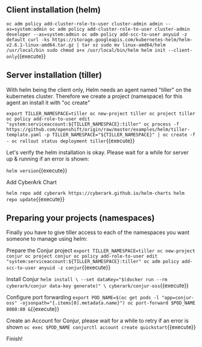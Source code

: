 

## Client installation (helm)

`oc adm policy add-cluster-role-to-user cluster-admin admin --as=system:admin
oc adm policy add-cluster-role-to-user cluster-admin developer --as=system:admin
oc adm policy add-scc-to-user anyuid -z default
curl -ks https://storage.googleapis.com/kubernetes-helm/helm-v2.6.1-linux-amd64.tar.gz | tar xz
sudo mv linux-amd64/helm /usr/local/bin
sudo chmod a+x /usr/local/bin/helm
helm init --client-only`{{execute}}

## Server installation (tiller)

With helm being the client only, Helm needs an agent named "tiller" on the kubernetes cluster. Therefore we create a project (namespace) for this agent an install it with "oc create"

`export TILLER_NAMESPACE=tiller
oc new-project tiller
oc project tiller
oc policy add-role-to-user edit "system:serviceaccount:${TILLER_NAMESPACE}:tiller"
oc process -f https://github.com/openshift/origin/raw/master/examples/helm/tiller-template.yaml -p TILLER_NAMESPACE="${TILLER_NAMESPACE}" | oc create -f -
oc rollout status deployment tiller`{{execute}}

Let's verify the helm installation is okay.  Please wait for a while for server up & running if an error is shown:

`helm version`{{execute}}

Add CyberArk Chart

`helm repo add cyberark https://cyberark.github.io/helm-charts
helm repo update`{{execute}}

## Preparing your projects (namespaces)

Finally you have to give tiller access to each of the namespaces you want someone to manage using helm:

Prepare the Conjur project
`export TILLER_NAMESPACE=tiller
oc new-project conjur
oc project conjur
oc policy add-role-to-user edit "system:serviceaccount:${TILLER_NAMESPACE}:tiller"
oc adm policy add-scc-to-user anyuid -z conjur`{{execute}}

Install Conjur
`helm install \
  --set dataKey="$(docker run --rm cyberark/conjur data-key generate)" \
  cyberark/conjur-oss`{{execute}}

Configure port forwarding
`export POD_NAME=$(oc get pods -l "app=conjur-oss" -ojsonpath="{.items[0].metadata.name}")
oc port-forward $POD_NAME 8080:80 &`{{execute}}

Create an Account for Conjur, please wait for a while to retry if an error is shown
`oc exec $POD_NAME conjurctl account create quickstart`{{execute}}
  
Finish!   
 
